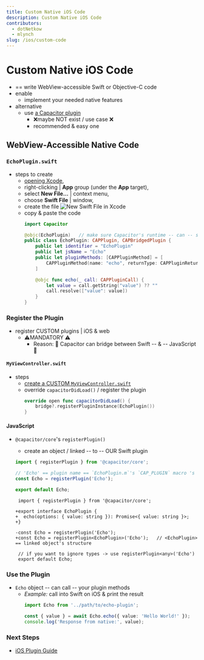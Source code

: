 ```yaml
---
title: Custom Native iOS Code
description: Custom Native iOS Code
contributors:
  - dotNetkow
  - mlynch
slug: /ios/custom-code
---
```


# Custom Native iOS Code

* == write WebView-accessible Swift or Objective-C code
* enable
  * implement your needed native features
* alternative
  * use [a Capacitor plugin](/docs/plugins.mdx)
    * ❌maybe NOT exist / use case ❌
    * recommended & easy one

## WebView-Accessible Native Code

### `EchoPlugin.swift`

* steps to create
  * [opening Xcode](/docs/main/ios/index.md#how-to-open-xcode),
  * right-clicking | **App** group (under the **App** target),
  * select **New File...** | context menu,
  * choose **Swift File** | window,
  * create the file
  ![New Swift File in Xcode](../../../static/img/v6/docs/ios/xcode-new-swift-file.png)
  * copy & paste the code
    ```swift
    import Capacitor
    
    @objc(EchoPlugin)   // make sure Capacitor's runtime -- can -- see it
    public class EchoPlugin: CAPPlugin, CAPBridgedPlugin {
        public let identifier = "EchoPlugin"
        public let jsName = "Echo"
        public let pluginMethods: [CAPPluginMethod] = [
            CAPPluginMethod(name: "echo", returnType: CAPPluginReturnPromise)
        ]
    
        @objc func echo(_ call: CAPPluginCall) {
            let value = call.getString("value") ?? ""
            call.resolve(["value": value])
        }
    }
    ```

### Register the Plugin

* register CUSTOM plugins | iOS & web 
  * ⚠️MANDATORY ⚠️
    * Reason: 🧠 Capacitor can bridge between Swift -- & -- JavaScript 🧠

#### `MyViewController.swift`

* steps
  * [create a CUSTOM `MyViewController.swift`](../ios/viewcontroller.md)
  * override `capacitorDidLoad()` / register the plugin
    ```swift
    override open func capacitorDidLoad() {
        bridge?.registerPluginInstance(EchoPlugin())
    }
    ```

#### JavaScript

* `@capacitor/core`'s `registerPlugin()`
  * create an object / linked -- to -- OUR Swift plugin
  ```javascript
  import { registerPlugin } from '@capacitor/core';
  
  // 'Echo' == plugin name == `EchoPlugin.m`'s `CAP_PLUGIN` macro 's second parameter  
  const Echo = registerPlugin('Echo');
  
  export default Echo;
  ```

  ```diff, typescript
   import { registerPlugin } from '@capacitor/core';
  
  +export interface EchoPlugin {
  +  echo(options: { value: string }): Promise<{ value: string }>;
  +}
  
  -const Echo = registerPlugin('Echo');
  +const Echo = registerPlugin<EchoPlugin>('Echo');   // <EchoPlugin>     == linked object's structure
   
   // if you want to ignore types -> use registerPlugin<any>('Echo') 
   export default Echo;
  ```

### Use the Plugin

* `Echo` object -- can call -- your plugin methods
  * _Example:_ call into Swift on iOS & print the result
    ```typescript
    import Echo from '../path/to/echo-plugin';
    
    const { value } = await Echo.echo({ value: 'Hello World!' });
    console.log('Response from native:', value);
    ```

### Next Steps

* [iOS Plugin Guide](/docs/plugins/creating-plugins/ios-guide.md)
